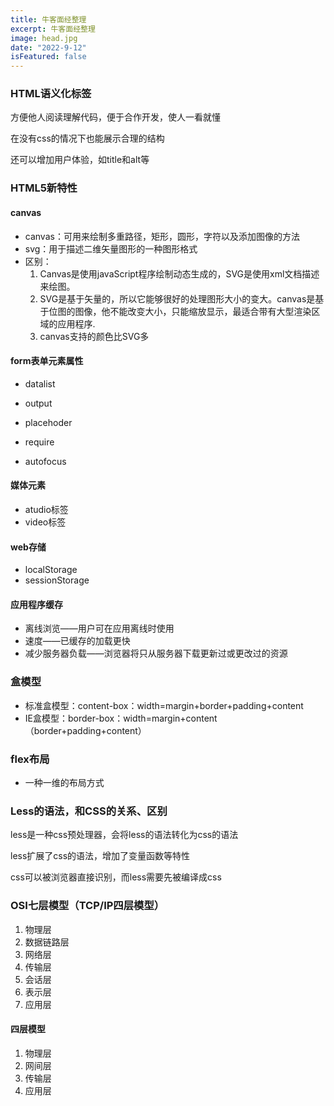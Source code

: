 ```yaml
---
title: 牛客面经整理
excerpt: 牛客面经整理
image: head.jpg
date: "2022-9-12"
isFeatured: false
---
```


### HTML语义化标签

方便他人阅读理解代码，便于合作开发，使人一看就懂

在没有css的情况下也能展示合理的结构

还可以增加用户体验，如title和alt等

### HTML5新特性

#### canvas

+ canvas：可用来绘制多重路径，矩形，圆形，字符以及添加图像的方法
+ svg：用于描述二维矢量图形的一种图形格式
+ 区别：
  1. Canvas是使用javaScript程序绘制动态生成的，SVG是使用xml文档描述来绘图。
  2. SVG是基于矢量的，所以它能够很好的处理图形大小的变大。canvas是基于位图的图像，他不能改变大小，只能缩放显示，最适合带有大型渲染区域的应用程序.
  3. canvas支持的颜色比SVG多

#### form表单元素属性

+ datalist
+ output

+ placehoder
+ require
+ autofocus

#### 媒体元素

+ atudio标签
+ video标签

#### web存储

+ localStorage
+ sessionStorage

#### 应用程序缓存

+ 离线浏览——用户可在应用离线时使用
+ 速度——已缓存的加载更快
+ 减少服务器负载——浏览器将只从服务器下载更新过或更改过的资源

### 盒模型

+  标准盒模型：content-box：width=margin+border+padding+content
+ IE盒模型：border-box：width=margin+content（border+padding+content）

### flex布局

+ 一种一维的布局方式

### Less的语法，和CSS的关系、区别

less是一种css预处理器，会将less的语法转化为css的语法

less扩展了css的语法，增加了变量函数等特性

css可以被浏览器直接识别，而less需要先被编译成css

### OSI七层模型（TCP/IP四层模型）

1. 物理层
2. 数据链路层
3. 网络层
4. 传输层
5. 会话层
6. 表示层
7. 应用层

#### 四层模型

1. 物理层
2. 网间层
3. 传输层
4. 应用层